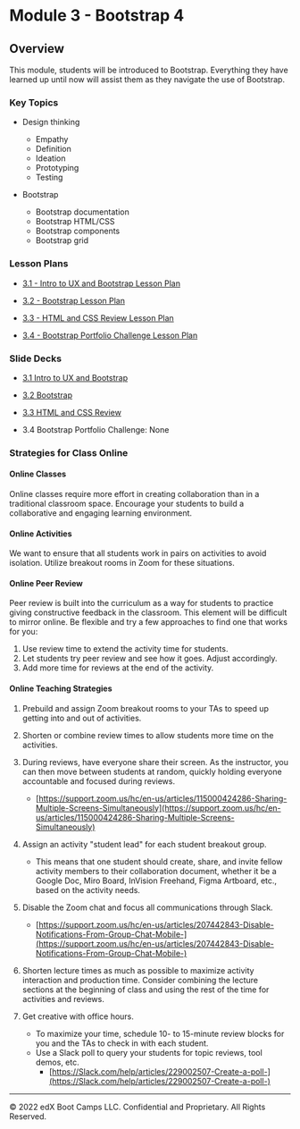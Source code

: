 # Module 3 - Bootstrap 4

## Overview

This module, students will be introduced to Bootstrap. Everything they have learned up until now will assist them as they navigate the use of Bootstrap.

### Key Topics

* Design thinking
  * Empathy
  * Definition
  * Ideation
  * Prototyping
  * Testing

* Bootstrap
  * Bootstrap documentation
  * Bootstrap HTML/CSS
  * Bootstrap components
  * Bootstrap grid

### Lesson Plans

* [3.1 - Intro to UX and Bootstrap Lesson Plan](./01-intro-ux-bootstrap-lesson/3-1-lessonplan.md)
  
* [3.2 - Bootstrap Lesson Plan](./02-bootstrap-lesson/3-2-lessonplan.md)
  
* [3.3 - HTML and CSS Review Lesson Plan](./03-html-css-review-lesson/3-3-lessonplan.md)
  
* [3.4 - Bootstrap Portfolio Challenge Lesson Plan](./04-bootstrap-portfolio-lesson/3-4-lessonplan.md)

### Slide Decks

* [3.1 Intro to UX and Bootstrap](https://docs.google.com/presentation/d/1il4-vXtCj-95sen5gBmVer7cbqEXJPlCHpDGrRJ59_A/edit?usp=sharing)
  
* [3.2 Bootstrap](https://docs.google.com/presentation/d/1mIZY9uTtyN5gkrg3hEUgpNNBpahCrlcQsJrWqSw7xBw/edit?usp=sharing)
  
* [3.3 HTML and CSS Review](https://docs.google.com/presentation/d/1O8ckkG6rNpgM0XBH6OWI57u9eXSXtYTiBcpOYUfyl_4/edit?usp=sharing)
  
* 3.4 Bootstrap Portfolio Challenge: None

### Strategies for Class Online

#### Online Classes

Online classes require more effort in creating collaboration than in a traditional classroom space. Encourage your students to build a collaborative and engaging learning environment.

#### Online Activities

We want to ensure that all students work in pairs on activities to avoid isolation. Utilize breakout rooms in Zoom for these situations.

#### Online Peer Review

Peer review is built into the curriculum as a way for students to practice giving constructive feedback in the classroom. This element will be difficult to mirror online. Be flexible and try a few approaches to find one that works for you:

1. Use review time to extend the activity time for students.
2. Let students try peer review and see how it goes. Adjust accordingly.
3. Add more time for reviews at the end of the activity.

#### Online Teaching Strategies

1. Prebuild and assign Zoom breakout rooms to your TAs to speed up getting into and out of activities.

2. Shorten or combine review times to allow students more time on the activities.

3. During reviews, have everyone share their screen. As the instructor, you can then move between students at random, quickly holding everyone accountable and focused during reviews.

   * [https://support.zoom.us/hc/en-us/articles/115000424286-Sharing-Multiple-Screens-Simultaneously](https://support.zoom.us/hc/en-us/articles/115000424286-Sharing-Multiple-Screens-Simultaneously)

4. Assign an activity "student lead" for each student breakout group.

   * This means that one student should create, share, and invite fellow activity members to their collaboration document, whether it be a Google Doc, Miro Board, InVision Freehand, Figma Artboard, etc., based on the activity needs.

5. Disable the Zoom chat and focus all communications through Slack.

   * [https://support.zoom.us/hc/en-us/articles/207442843-Disable-Notifications-From-Group-Chat-Mobile-](https://support.zoom.us/hc/en-us/articles/207442843-Disable-Notifications-From-Group-Chat-Mobile-)

6. Shorten lecture times as much as possible to maximize activity interaction and production time. Consider combining the lecture sections at the beginning of class and using the rest of the time for activities and reviews.

7. Get creative with office hours.

   * To maximize your time, schedule 10- to 15-minute review blocks for you and the TAs to check in with each student.
   * Use a Slack poll to query your students for topic reviews, tool demos, etc.
     * [https://Slack.com/help/articles/229002507-Create-a-poll-](https://Slack.com/help/articles/229002507-Create-a-poll-)

---

© 2022 edX Boot Camps LLC. Confidential and Proprietary. All Rights Reserved.
